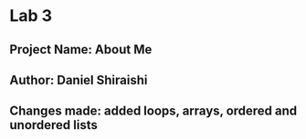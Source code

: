 # Lab 3

## Project Name: About Me

## Author: Daniel Shiraishi

## Changes made: added loops, arrays, ordered and unordered lists